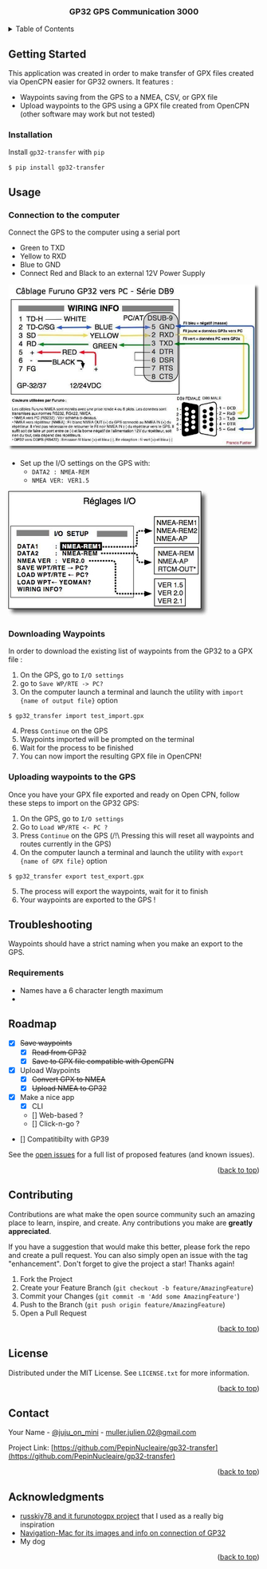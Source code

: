 <div id="top"></div>
<!--
*** Thanks for checking out the Best-README-Template. If you have a suggestion
*** that would make this better, please fork the repo and create a pull request
*** or simply open an issue with the tag "enhancement".
*** Don't forget to give the project a star!
*** Thanks again! Now go create something AMAZING! :D
-->

<!-- PROJECT SHIELDS -->
<!--
*** I'm using markdown "reference style" links for readability.
*** Reference links are enclosed in brackets [ ] instead of parentheses ( ).
*** See the bottom of this document for the declaration of the reference variables
*** for contributors-url, forks-url, etc. This is an optional, concise syntax you may use.
*** https://www.markdownguide.org/basic-syntax/#reference-style-links
-->
<!--
[![Contributors][contributors-shield]][contributors-url]
[![Forks][forks-shield]][forks-url]
[![Stargazers][stars-shield]][stars-url]
[![Issues][issues-shield]][issues-url]
[![MIT License][license-shield]][license-url]
[![LinkedIn][linkedin-shield]][linkedin-url] -->

<!-- PROJECT LOGO -->
<br />
<div align="center">

<h3 align="center">GP32 GPS Communication 3000</h3>
<!-- 
  <p align="center">
    Interface which can save and upload waypoint to Furuno GP32 using RS232
    <br />
    <a href="https://github.com/PepinNucleaire/gp32-transfer"><strong>Explore the docs »</strong></a>
    <br />
    <br />
    <a href="https://github.com/PepinNucleaire/gp32-transfer">View Demo</a>
    ·
    <a href="https://github.com/PepinNucleaire/gp32-transfer/issues">Report Bug</a>
    ·
    <a href="https://github.com/PepinNucleaire/gp32-transfer/issues">Request Feature</a>
  </p>-->
</div>

<!-- TABLE OF CONTENTS -->
<details>
  <summary>Table of Contents</summary>
  <ol>
    <li>
      <a href="#getting-started">Getting Started</a>
      <ul>
        <li><a href="#prerequisites">Prerequisites</a></li>
        <li><a href="#installation">Installation</a></li>
      </ul>
    </li>
    <li><a href="#usage">Usage</a></li>
    <li><a href="#roadmap">Roadmap</a></li>
    <li><a href="#contributing">Contributing</a></li>
    <li><a href="#license">License</a></li>
    <li><a href="#contact">Contact</a></li>
    <li><a href="#acknowledgments">Acknowledgments</a></li>
  </ol>
</details>

<!-- GETTING STARTED -->

## Getting Started

This application was created in order to make transfer of GPX files created via OpenCPN easier for GP32 owners.
It features :

- Waypoints saving from the GPS to a NMEA, CSV, or GPX file
- Upload waypoints to the GPS using a GPX file created from OpenCPN (other software may work but not tested)

### Installation

Install `gp32-transfer` with `pip`

```shell
$ pip install gp32-transfer
```

<!-- USAGE EXAMPLES -->

## Usage

### Connection to the computer

Connect the GPS to the computer using a serial port

- Green to TXD
- Yellow to RXD
- Blue to GND
- Connect Red and Black to an external 12V Power Supply

![](doc/GP32_PC.jpg)

- Set up the I/O settings on the GPS with:
  - `DATA2 : NMEA-REM`
  - `NMEA VER: VER1.5`

![](doc/iosetup.jpg)

### Downloading Waypoints

In order to download the existing list of waypoints from the GP32 to a GPX file :

1. On the GPS, go to `I/O settings`
2. go to `Save WP/RTE -> PC?`
3. On the computer launch a terminal and launch the utility with `import {name of output file}` option

```shell
$ gp32_transfer import test_import.gpx
```

4. Press `Continue` on the GPS
5. Waypoints imported will be prompted on the terminal
6. Wait for the process to be finished
7. You can now import the resulting GPX file in OpenCPN!

### Uploading waypoints to the GPS

Once you have your GPX file exported and ready on Open CPN, follow these steps to import on the GP32 GPS:

1. On the GPS, go to `I/O settings`
2. Go to `Load WP/RTE <- PC ?`
3. Press `Continue` on the GPS (/!\ Pressing this will reset all waypoints and routes currently in the GPS)
4. On the computer launch a terminal and launch the utility with `export {name of GPX file}` option

```shell
$ gp32_transfer export test_export.gpx
```

5. The process will export the waypoints, wait for it to finish
6. Your waypoints are exported to the GPS !

## Troubleshooting

Waypoints should have a strict naming when you make an export to the GPS.

### Requirements

- Names have a 6 character length maximum
-

<!-- ROADMAP -->

## Roadmap

- [x] ~~Save waypoints~~
  - [x] ~~Read from GP32~~
  - [x] ~~Save to GPX file compatible with OpenCPN~~
- [x] Upload Waypoints
  - [x] ~~Convert GPX to NMEA~~
  - [x] ~~Upload NMEA to GP32~~
- [x] Make a nice app
  - [x] CLI
  - [] Web-based ?
  - [] Click-n-go ?
- [] Compatitibilty with GP39

See the [open issues](https://github.com/PepinNucleaire/gp32-transfer/issues) for a full list of proposed features (and known issues).

<p align="right">(<a href="#top">back to top</a>)</p>

<!-- CONTRIBUTING -->

## Contributing

Contributions are what make the open source community such an amazing place to learn, inspire, and create. Any contributions you make are **greatly appreciated**.

If you have a suggestion that would make this better, please fork the repo and create a pull request. You can also simply open an issue with the tag "enhancement".
Don't forget to give the project a star! Thanks again!

1. Fork the Project
2. Create your Feature Branch (`git checkout -b feature/AmazingFeature`)
3. Commit your Changes (`git commit -m 'Add some AmazingFeature'`)
4. Push to the Branch (`git push origin feature/AmazingFeature`)
5. Open a Pull Request

<p align="right">(<a href="#top">back to top</a>)</p>

<!-- LICENSE -->

## License

Distributed under the MIT License. See `LICENSE.txt` for more information.

<p align="right">(<a href="#top">back to top</a>)</p>

<!-- CONTACT -->

## Contact

Your Name - [@juju_on_mini](https://twitter.com/juju_on_mini) - muller.julien.02@gmail.com

Project Link: [https://github.com/PepinNucleaire/gp32-transfer](https://github.com/PepinNucleaire/gp32-transfer)

<p align="right">(<a href="#top">back to top</a>)</p>

<!-- ACKNOWLEDGMENTS -->

## Acknowledgments

- [russkiy78 and it furunotogpx project](https://github.com/russkiy78/furunotogpx) that I used as a really big inspiration
- [Navigation-Mac for its images and info on connection of GP32](https://www.navigation-mac.fr/connecter-un-furuno-gp32-a-votre-mac/)
- My dog

<p align="right">(<a href="#top">back to top</a>)</p>

<!-- MARKDOWN LINKS & IMAGES -->
<!-- https://www.markdownguide.org/basic-syntax/#reference-style-links -->
